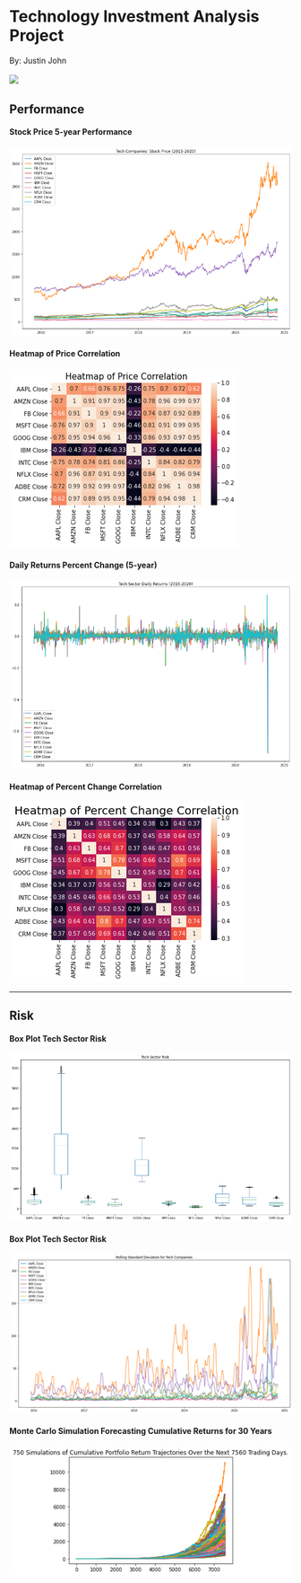 # Technology Investment Analysis Project

By: Justin John

<img src='https://cdn1.expresscomputer.in/wp-content/uploads/2018/12/06112143/Digitisation.jpg' width='600'><sup><sup>



## Performance


#### Stock Price 5-year Performance
![stock price line chart](stock_price_line_chart.png)<sup><sup>


 
#### Heatmap of Price Correlation
![heatmap of price correlation](heatmap_price_correlation.png)<sup><sup>


  
#### Daily Returns Percent Change (5-year)
![daily returns](daily_returns.png)<sup><sup>
  


#### Heatmap of Percent Change Correlation
![heatmap of pct change correlation](heatmap_pct_change.png)<sup><sup>
  
  
--------------------  
## Risk


#### Box Plot Tech Sector Risk
![Risk Box Plot](risk.png)<sup><sup>
  
 
  
#### Box Plot Tech Sector Risk
![Rolling Std Dev](rolling_std_dev.png)<sup><sup>
  

  
#### Monte Carlo Simulation Forecasting Cumulative Returns for 30 Years
![Monte Carlo Simulation](monte_carlo_simulation.png)<sup><sup>
  
